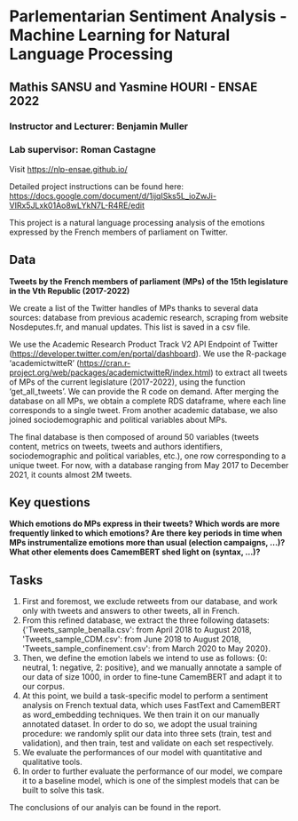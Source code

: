 # Parlementarian Sentiment Analysis - Machine Learning for Natural Language Processing
## Mathis SANSU and Yasmine HOURI - ENSAE 2022
### Instructor and Lecturer: Benjamin Muller
### Lab supervisor: Roman Castagne

Visit https://nlp-ensae.github.io/

Detailed project instructions can be found here: https://docs.google.com/document/d/1ijqISks5L_ioZwJi-VIRx5JLxk01Ao8wLYkN7L-R4RE/edit

This project is a natural language processing analysis of the emotions expressed by the French members of parliament on Twitter.

## Data
**Tweets by the French members of parliament (MPs) of the 15th legislature in the Vth Republic (2017-2022)**

We create a list of the Twitter handles of MPs thanks to several data sources: database from previous academic research, scraping from website Nosdeputes.fr, and manual updates. This list is saved in a csv file.

We use the Academic Research Product Track V2 API Endpoint of Twitter (https://developer.twitter.com/en/portal/dashboard). We use the R-package ‘academictwitteR’ (https://cran.r-project.org/web/packages/academictwitteR/index.html) to extract all tweets of MPs of the current legislature (2017-2022), using the function ‘get_all_tweets’. We can provide the R code on demand. After merging the database on all MPs, we obtain a complete RDS dataframe, where each line corresponds to a single tweet. From another academic database, we also joined sociodemographic and political variables about MPs.

The final database is then composed of around 50 variables (tweets content, metrics on tweets, tweets and authors identifiers, sociodemographic and political variables, etc.), one row corresponding to a unique tweet. For now, with a database ranging from May 2017 to December 2021, it counts almost 2M tweets.

## Key questions
**Which emotions do MPs express in their tweets? Which words are more frequently linked to which emotions? Are there key periods in time when MPs instrumentalize emotions more than usual (election campaigns, …)? What other elements does CamemBERT shed light on (syntax, …)?**

## Tasks
1. First and foremost, we exclude retweets from our database, and work only with tweets and answers to other tweets, all in French.
2. From this refined database, we extract the three following datasets: {'Tweets_sample_benalla.csv': from April 2018 to August 2018, 'Tweets_sample_CDM.csv': from June 2018 to August 2018, 'Tweets_sample_confinement.csv': from March 2020 to May 2020}. 
4. Then, we define the emotion labels we intend to use as follows: {0: neutral, 1: negative, 2: positive}, and we manually annotate a sample of our data of size 1000, in order to fine-tune CamemBERT and adapt it to our corpus.
6. At this point, we build a task-specific model to perform a sentiment analysis on French textual data, which uses FastText and CamemBERT as word_embedding techniques. We then train it on our manually annotated dataset. In order to do so, we adopt the usual training procedure: we randomly split our data into three sets (train, test and validation), and then train, test and validate on each set respectively.
7. We evaluate the performances of our model with quantitative and qualitative tools.
8. In order to further evaluate the performance of our model, we compare it to a baseline model, which is one of the simplest models that can be built to solve this task.

The conclusions of our analyis can be found in the report.
